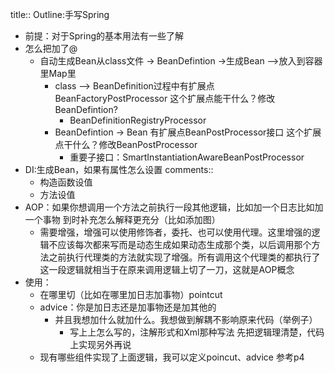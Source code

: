 title:: Outline:手写Spring

- 前提：对于Spring的基本用法有一些了解
- 怎么把加了@
	- 自动生成Bean从class文件 -> BeanDefintion ->生成Bean  -->放入到容器里Map里
		- class --> BeanDefinition过程中有扩展点BeanFactoryPostProcessor
		  这个扩展点能干什么？修改BeanDefintion?
			- BeanDefinitionRegistryProcessor
		- BeanDefintion -> Bean 有扩展点BeanPostProcessor接口
		  这个扩展点干什么？修改BeanPostProcessor
			- 重要子接口：SmartInstantiationAwareBeanPostProcessor
- DI:生成Bean，如果有属性怎么设置
  comments::
	- 构造函数设值
	- 方法设值
- AOP：如果你想调用一个方法之前执行一段其他逻辑，比如加一个日志比如加一个事物
  到时补充怎么解释更充分（比如添加图）
	- 需要增强，增强可以使用修饰者，委托、也可以使用代理。这里增强的逻辑不应该每次都来写而是动态生成如果动态生成那个类，以后调用那个方法之前执行代理类的方法就实现了增强。所有调用这个代理类的都执行了这一段逻辑就相当于在原来调用逻辑上切了一刀，这就是AOP概念
- 使用：
	- 在哪里切（比如在哪里加日志加事物）pointcut
	- advice：你是加日志还是加事物还是加其他的
		- 并且我想加什么就加什么。我想做到解耦不影响原来代码（举例子）
			- 写上上怎么写的，注解形式和Xml那种写法
			  先把逻辑理清楚，代码上实现另外再说
	- 现有哪些组件实现了上面逻辑，我可以定义poincut、advice
	  参考p4